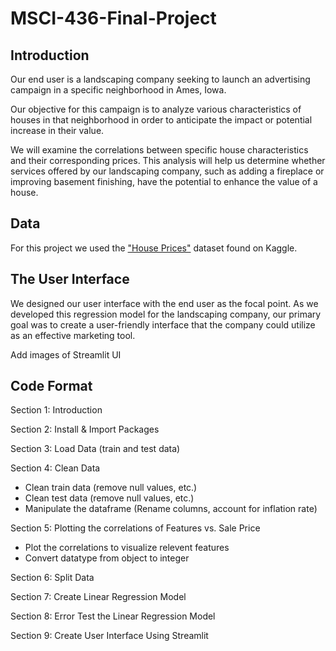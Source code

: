 # MSCI-436-Final-Project

## Introduction
Our end user is a landscaping company seeking to launch an advertising campaign in a specific neighborhood in Ames, Iowa.

Our objective for this campaign is to analyze various characteristics of houses in that neighborhood in order to anticipate the impact or potential increase in their value.

We will examine the correlations between specific house characteristics and their corresponding prices. This analysis will help us determine whether services offered by our landscaping company, such as adding a fireplace or improving basement finishing, have the potential to enhance the value of a house.

## Data
For this project we used the ["House Prices"](https://www.kaggle.com/competitions/house-prices-advanced-regression-techniques/overview) dataset found on Kaggle.

## The User Interface 
We designed our user interface with the end user as the focal point. As we developed this regression model for the landscaping company, our primary goal was to create a user-friendly interface that the company could utilize as an effective marketing tool.

Add images of Streamlit UI

## Code Format 
Section 1: Introduction 

Section 2: Install & Import Packages

Section 3: Load Data (train and test data)

Section 4: Clean Data 
  - Clean train data (remove null values, etc.)
  - Clean test data (remove null values, etc.)
  - Manipulate the dataframe (Rename columns, account for inflation rate)

Section 5: Plotting the correlations of Features vs. Sale Price
  - Plot the correlations to visualize relevent features
  - Convert datatype from object to integer

Section 6: Split Data

Section 7: Create Linear Regression Model

Section 8: Error Test the Linear Regression Model

Section 9: Create User Interface Using Streamlit


